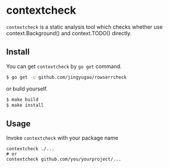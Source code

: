 # contextcheck

`contextcheck` is a static analysis tool which checks whether use context.Background() and context.TODO() directly.

## Install

You can get `contextcheck` by `go get` command.

```bash
$ go get -u github.com/jingyugao/rowserrcheck
```

or build yourself.

```bash
$ make build
$ make install
```

## Usage
Invoke `contextcheck` with your package name
```
contextcheck ./...
# or
contextcheck github.com/you/yourproject/...
```
